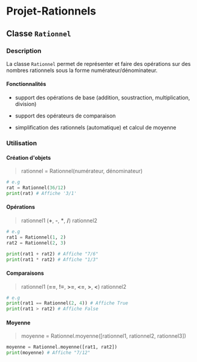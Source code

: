 # Projet-Rationnels

## Classe `Rationnel`

### Description

La classe `Rationnel` permet de représenter et faire des opérations sur des nombres rationnels sous la forme numérateur/dénominateur. 

#### Fonctionnalités

- support des opérations de base (addition, soustraction, multiplication, division)

- support des opérateurs de comparaison

- simplification des rationnels (automatique) et calcul de moyenne

### Utilisation

#### Création d'objets

> rationnel = Rationnel(numérateur, dénominateur)
```py
# e.g
rat = Rationnel(36/12)
print(rat) # Affiche '3/1'
```

#### Opérations

> rationnel1 (__+__, __-__, __*__, __/__) rationnel2

```py
# e.g
rat1 = Rationnel(1, 2)
rat2 = Rationnel(2, 3)

print(rat1 + rat2) # Affiche "7/6"
print(rat1 * rat2) # Affiche "1/3"
```

#### Comparaisons

> rationnel1 (__==__, __!=__, __>=__, __<=__, __>__, __<__) rationnel2

```py
# e.g
print(rat1 == Rationnel(2, 4)) # Affiche True
print(rat1 > rat2) # Affiche False
```

#### Moyenne

> moyenne = Rationnel.moyenne([rationnel1, rationnel2, rationnel3])

```py
moyenne = Rationnel.moyenne([rat1, rat2])
print(moyenne) # Affiche "7/12"
``` 
